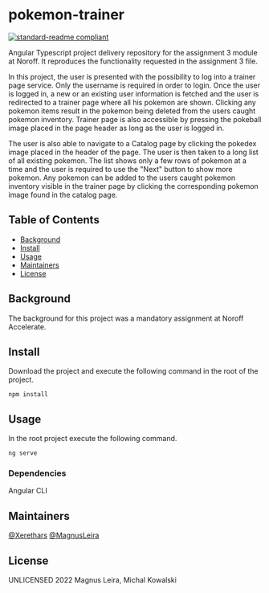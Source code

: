 # pokemon-trainer

[![standard-readme compliant](https://img.shields.io/badge/standard--readme-OK-green.svg?style=flat-square)](https://github.com/RichardLitt/standard-readme)

Angular Typescript project delivery repository for the assignment 3 module at Noroff. It reproduces the functionality requested in the assignment 3 file.

In this project, the user is presented with the possibility to log into a trainer page service. Only the username is required in order to login. Once the user is logged in, a new or an existing user information is fetched and the user is redirected to a trainer page where all his pokemon are shown. Clicking any pokemon items result in the pokemon being deleted from the users caught pokemon inventory. Trainer page is also accessible by pressing the pokeball image placed in the page header as long as the user is logged in.

The user is also able to navigate to a Catalog page by clicking the pokedex image placed in the header of the page. The user is then taken to a long list of all existing pokemon. The list shows only a few rows of pokemon at a time and the user is required to use the "Next" button to show more pokemon. Any pokemon can be added to the users caught pokemon inventory visible in the trainer page by clicking the corresponding pokemon image found in the catalog page.

## Table of Contents

- [Background](#background)
- [Install](#install)
- [Usage](#usage)
- [Maintainers](#maintainers)
- [License](#license)

## Background

The background for this project was a mandatory assignment at Noroff Accelerate.

## Install

Download the project and execute the following command in the root of the project.

```
npm install
```

## Usage

In the root project execute the following command.

```
ng serve
```

### Dependencies

Angular CLI

## Maintainers

[@Xerethars](https://github.com/Xerethars)
[@MagnusLeira](https://github.com/h578031)

## License

UNLICENSED 2022 Magnus Leira, Michal Kowalski